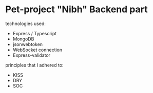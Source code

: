 # Pet-project "Nibh" Backend part

technologies used:
  * Express / Typescript
  * MongoDB
  * jsonwebtoken
  * WebSocket connection
  * Express-validator

principles that I adhered to:
  * KISS
  * DRY
  * SOC

